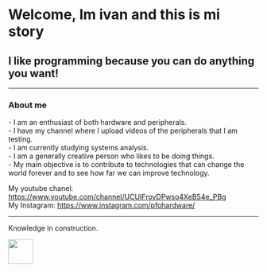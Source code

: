 <div if="header" algin center>

<h1>Welcome, Im ivan and this is mi story</h1>
<h2> I like programming because you can do anything you want!</h2>
</div>

---
<h3>About me</h3>
- I am an enthusiast of both hardware and peripherals.<br>
- I have my channel where I upload videos of the peripherals that I am testing.<br>
- I am currently studying systems analysis.<br>
- I am a generally creative person who likes to be doing things.<br>
- My main objective is to contribute to technologies that can change the world forever and to see how far we can improve technology.<br>

My youtube chanel: https://www.youtube.com/channel/UCUIFrovDPwso4XeB54e_PBg  <br> 
My Instagram: https://www.instagram.com/pfohardware/  <br>

---

Knowledge in construction.

<img src="https://cdn-icons-png.flaticon.com/512/2827/2827348.png" width="50px" height="50px"/>
